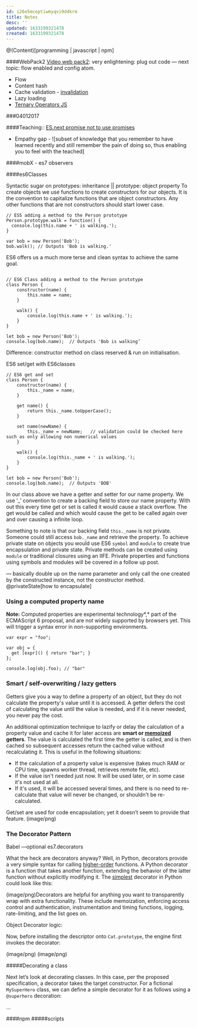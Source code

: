 ```yaml
---
id: i26e5mceptiwmyqvi9d4krm
title: Notes
desc: ''
updated: 1633199321478
created: 1633199321478
---
```


@(Content)[programming | javascript | npm]

####WebPack2
[Video web pack2](https://www.youtube.com/watch?v=eWmkBNBTbMM): very enlightening: plug out code
 — next topic: flow enabled and config atom.

* Flow
* Content hash
* Cache validation - [invalidation](https://en.wikipedia.org/wiki/Cache_invalidation)
* Lazy loading
* [Ternary Operators JS](https://developer.mozilla.org/en/docs/Web/JavaScript/Reference/Operators/Conditional_Operator)

###04012017

 ####Teaching:: [ES.next promise not to use promises](https://www.youtube.com/watch?v=H948xd7n6k0)

* Empathy gap - ![subset of knowledge that you remember to have learned recently and still remember the pain of doing so, thus enabling you to feel with the teached]

####mobX - es7 observers

####es6Classes

Syntactic sugar on prototypes: inheritance || prototype: object property
 To create objects we use functions to create constructors for our objects. It is the convention to capitalize functions that are object constructors. Any other functions that are not constructors should start lower case.

```
// ES5 adding a method to the Person prototype
Person.prototype.walk = function() {
  console.log(this.name + ' is walking.');
}

var bob = new Person('Bob');
bob.walk(); // Outputs 'Bob is walking.'
```

ES6 offers us a much more terse and clean syntax to achieve the same goal.

```

// ES6 Class adding a method to the Person prototype
class Person {
    constructor(name) {
        this.name = name;
    }

    walk() {
        console.log(this.name + ' is walking.');
    }
}

let bob = new Person('Bob');
console.log(bob.name);  // Outputs 'Bob is walking’
```

Difference: constructor method on class reserved & run on initialisation.

ES6 set/get with ES6classes

```
// ES6 get and set
class Person {
    constructor(name) {
        this._name = name;
    }

    get name() {
        return this._name.toUpperCase();
    }

    set name(newName) {
        this._name = newName;   // validation could be checked here such as only allowing non numerical values
    }

    walk() {
        console.log(this._name + ' is walking.');
    }
}

let bob = new Person('Bob');
console.log(bob.name);  // Outputs 'BOB'
```

In our class above we have a getter and setter for our name property. We use ‘_’ convention to create a backing field to store our name property. With out this every time get or set is called it would cause a stack overflow. The get would be called and which would cause the get to be called again over and over causing a infinite loop.

Something to note is that our backing field `this._name` is not private. Someone could still access `bob._name` and retrieve the property. To achieve private state on objects you would use ES6 `symbol` and `module` to create true encapsulation and private state. Private methods can be created using `module` or traditional closures using an IIFE. Private properties and functions using symbols and modules will be covered in a follow up post.

— basically double up on the name parameter and only call the one created by the constructed instance, not the constructor method. @privateState[how to encapsulate]

### Using a computed property name

**Note:** Computed properties are experimental technology*,* part of the ECMAScript 6 proposal, and are not widely supported by browsers yet. This will trigger a syntax error in non-supporting environments.

```
var expr = "foo";

var obj = {
  get [expr]() { return "bar"; }
};

console.log(obj.foo); // "bar"
```

### Smart / self-overwriting / lazy getters

Getters give you a way to define a property of an object, but they do not calculate the property's value until it is accessed. A getter defers the cost of calculating the value until the value is needed, and if it is never needed, you never pay the cost.

An additional optimization technique to lazify or delay the calculation of a property value and cache it for later access are **smart or [memoized](https://en.wikipedia.org/wiki/Memoization) getters**. The value is calculated the first time the getter is called, and is then cached so subsequent accesses return the cached value without recalculating it. This is useful in the following situations:

* If the calculation of a property value is expensive (takes much RAM or CPU time, spawns worker thread, retrieves remote file, etc).
* If the value isn't needed just now. It will be used later, or in some case it's not used at all.
* If it's used, it will be accessed several times, and there is no need to re-calculate that value will never be changed, or shouldn't be re-calculated.

Get/set are used for code encapsulation; yet it doesn’t seem to provide that feature.
(image/png)

### The Decorator Pattern

Babel —optional es7.decorators

What the heck are decorators anyway? Well, in Python, decorators provide a very simple syntax for calling [higher-order](https://en.wikipedia.org/wiki/Higher-order_function) functions. A Python decorator is a function that takes another function, extending the behavior of the latter function without explicitly modifying it. The [simplest](http://www.saltycrane.com/blog/2010/03/simple-python-decorator-examples/) decorator in Python could look like this:

(image/png)Decorators are helpful for anything you want to transparently wrap with extra functionality. These include memoization, enforcing access control and authentication,
 instrumentation and timing functions, logging, rate-limiting, and the list goes on.

Object Decorator logic:

Now, before installing the descriptor onto `Cat.prototype`, the engine first invokes the decorator:

(image/png)
(image/png)

#####Decorating a class

Next let’s look at decorating classes. In this case, per the proposed specification, a decorator takes the target constructor. For a fictional `MySuperHero` class, we can define a simple decorator for it as follows using a `@superhero` decoration:

...

####npm
#####scripts
